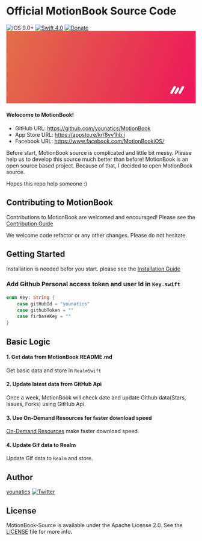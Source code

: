 # Official MotionBook Source Code 

![iOS 9.0+](https://img.shields.io/badge/iOS-9.0%2B-blue.svg)
[![Swift 4.0](https://img.shields.io/badge/Swift-4.0-orange.svg?style=flat)](https://developer.apple.com/swift/)
[![Donate](https://img.shields.io/badge/Donate-PayPal-green.svg)](https://www.paypal.com/cgi-bin/webscr?cmd=_s-xclick&hosted_button_id=PAKBM2K9YU6QN)
 ![title](https://github.com/younatics/MotionBook-Source/blob/master/Images/title.png)

#### Welocome to MotionBook!
- GitHub URL: https://github.com/younatics/MotionBook
- App Store URL: https://appsto.re/kr/8yv1hb.i
- Facebook URL: https://www.facebook.com/MotionBookiOS/

Before start, MotionBook source is complicated and little bit messy. Please help us to develop this source much better than before! 
MotionBook is an open source based project. Because of that, I decided to open MotionBook source.

Hopes this repo help someone :)

## Contributing to MotionBook
Contributions to MotionBook are welcomed and encouraged! Please see the [Contribution Guide](https://github.com/younatics/MotionBook-Source/wiki/Contribution-Guide)

We welcome code refactor or any other changes. Please do not hesitate.

## Getting Started
Installation is needed befor you start. please see the [Installation Guide](https://github.com/younatics/MotionBook-Source/wiki/Installation)

### Add Github Personal access token and user Id in `Key.swift`

```Swift 
enum Key: String {
    case gitHubId = "younatics"
    case githubToken = ""
    case firbaseKey = ""
}
```

## Basic Logic

#### 1. Get data from MotionBook README.md
Get basic data and store in `RealmSwift`

#### 2. Update latest data from GitHub Api
Once a week, MotionBook will check date and update Github data(Stars, Issues, Forks) using GitHub Api.

#### 3. Use On-Demand Resources for faster download speed
[On-Demand Resources](https://developer.apple.com/library/content/documentation/FileManagement/Conceptual/On_Demand_Resources_Guide/index.html#//apple_ref/doc/uid/TP40015083-CH2-SW1) make faster download speed. 

#### 4. Update Gif data to Realm
Update Gif data to `Realm` and store.

## Author
[younatics](https://twitter.com/younatics)
<a href="http://twitter.com/younatics" target="_blank"><img alt="Twitter" src="https://img.shields.io/twitter/follow/younatics.svg?style=social&label=Follow"></a>

## License
MotionBook-Source is available under the Apache License 2.0. See the [LICENSE](LICENSE) file for more info.
